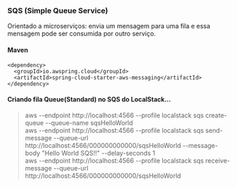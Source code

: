 ### SQS (Simple Queue Service)
Orientado a microserviços: envia um mensagem para uma fila e essa mensagem pode ser consumida por outro serviço.

#### Maven
```
<dependency>
  <groupId>io.awspring.cloud</groupId>
  <artifactId>spring-cloud-starter-aws-messaging</artifactId>
</dependency>
```

#### Criando fila Queue(Standard) no SQS do LocalStack...
> aws --endpoint http://localhost:4566 --profile localstack sqs create-queue --queue-name sqsHelloWorld <br>
> aws --endpoint http://localhost:4566 --profile localstack sqs send-message --queue-url http://localhost:4566/000000000000/sqsHelloWorld --message-body "Hello World SQS!!" --delay-seconds 1 <br>
> aws --endpoint http://localhost:4566 --profile localstack sqs receive-message --queue-url http://localhost:4566/000000000000/sqsHelloWorld <br>


